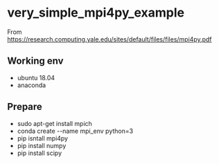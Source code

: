 # very_simple_mpi4py_example
From https://research.computing.yale.edu/sites/default/files/files/mpi4py.pdf

## Working env
* ubuntu 18.04
* anaconda

## Prepare
* sudo apt-get install mpich
* conda create --name mpi_env python=3
* pip isntall mpi4py
* pip install numpy
* pip install scipy
